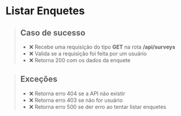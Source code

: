 # Listar Enquetes

> ## Caso de sucesso
> - ❌ Recebe uma requisição do tipo **GET** na rota **/api/surveys** 
> - ❌ Valida se a requisição foi feita por um usuário
> - ❌ Retorna 200 com os dados da enquete

> ## Exceções
> - ❌ Retorna erro 404 se a API não existir
> - ❌ Retorna erro 403 se não for usuário
> - ❌ Retorna erro 500 se der erro ao tentar listar enquetes